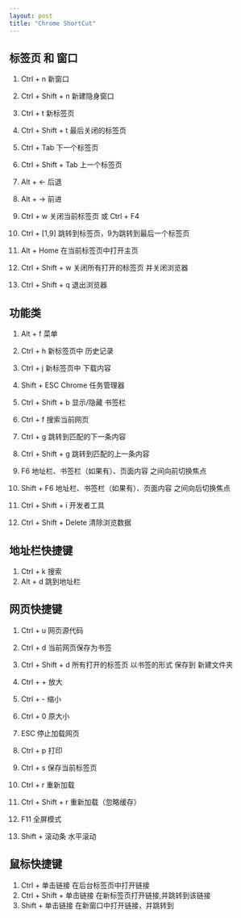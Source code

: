 ```yaml
---
layout: post
title: "Chrome ShortCut"
---
```


## 标签页 和 窗口
1. Ctrl + n             新窗口
1. Ctrl + Shift + n     新建隐身窗口

1. Ctrl + t             新标签页
1. Ctrl + Shift + t     最后关闭的标签页

1. Ctrl + Tab           下一个标签页
1. Ctrl + Shift + Tab   上一个标签页

1. Alt + ←              后退
1. Alt + →              前进

1. Ctrl + w             关闭当前标签页  或  Ctrl + F4
1. Ctrl + [1,9]         跳转到标签页，9为跳转到最后一个标签页

1. Alt + Home           在当前标签页中打开主页

1. Ctrl + Shift + w     关闭所有打开的标签页 并关闭浏览器
1. Ctrl + Shift + q     退出浏览器

## 功能类
1. Alt + f                 菜单
1. Ctrl + h                新标签页中 历史记录
1. Ctrl + j                新标签页中 下载内容
1. Shift + ESC             Chrome 任务管理器

1. Ctrl + Shift + b        显示/隐藏 书签栏

1. Ctrl + f                搜索当前网页
1. Ctrl + g                跳转到匹配的下一条内容
1. Ctrl + Shift + g        跳转到匹配的上一条内容
 
1. F6                      地址栏、书签栏（如果有）、页面内容 之间向前切换焦点
1. Shift + F6              地址栏、书签栏（如果有）、页面内容 之间向后切换焦点
 
1. Ctrl + Shift + i        开发者工具
1. Ctrl + Shift + Delete   清除浏览数据

## 地址栏快捷键
1. Ctrl + k    搜索
1. Alt + d     跳到地址栏

## 网页快捷键
1. Ctrl + u                 网页源代码
 
1. Ctrl + d                 当前网页保存为书签
1. Ctrl + Shift + d         所有打开的标签页 以书签的形式 保存到 新建文件夹
 
1. Ctrl + +                 放大
1. Ctrl + -                 缩小
1. Ctrl + 0                 原大小
 
1. ESC                      停止加载网页

1. Ctrl + p                 打印
1. Ctrl + s                 保存当前标签页
 
1. Ctrl + r                 重新加载
1. Ctrl + Shift + r         重新加载（忽略缓存）
 
1. F11                      全屏模式
1. Shift + 滚动条           水平滚动
 
## 鼠标快捷键
1. Ctrl + 单击链接             在后台标签页中打开链接
1. Ctrl + Shift + 单击链接     在新标签页打开链接,并跳转到该链接
1. Shift + 单击链接            在新窗口中打开链接，并跳转到
